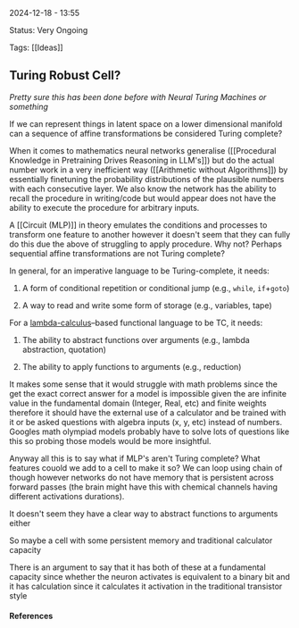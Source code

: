 2024-12-18 - 13:55

Status: Very Ongoing

Tags: [[Ideas]]

## **Turing Robust Cell?**

*Pretty sure this has been done before with Neural Turing Machines or something*

If we can represent things in latent space on a lower dimensional manifold can a sequence of affine transformations be considered Turing complete?

When it comes to mathematics neural networks generalise ([[Procedural Knowledge in Pretraining Drives Reasoning in LLM's]]) but do the actual number work in a very inefficient way ([[Arithmetic without Algorithms]]) by essentially finetuning the probability distributions of the plausible numbers with each consecutive layer. We also know the network has the ability to recall the procedure in writing/code but would appear does not have the ability to execute the procedure for arbitrary inputs.

A [[Circuit (MLP)]] in theory emulates the conditions and processes to transform one feature to another however it doesn't seem that they can fully do this due the above of struggling to apply procedure. Why not? Perhaps sequential affine transformations are not Turing complete?

In general, for an imperative language to be Turing-complete, it needs:

1. A form of conditional repetition or conditional jump (e.g., `while`, `if`+`goto`)
    
2. A way to read and write some form of storage (e.g., variables, tape)
    

For a [lambda-calculus](http://en.wikipedia.org/wiki/Lambda_calculus)–based functional language to be TC, it needs:

1. The ability to abstract functions over arguments (e.g., lambda abstraction, quotation)
    
2. The ability to apply functions to arguments (e.g., reduction)

It makes some sense that it would struggle with math problems since the get the exact correct answer for a model is impossible given the are infinite value in the fundamental domain (Integer, Real, etc) and finite weights therefore it should have the external use of a calculator and be trained with it or be asked questions with algebra inputs (x, y, etc) instead of numbers.
Googles math olympiad models probably have to solve lots of questions like this so probing those models would be more insightful.

Anyway all this is to say what if MLP's aren't Turing complete? What features couold we add to a cell to make it so? We can loop using chain of though however networks do not have memory that is persistent across forward passes (the brain might have this with chemical channels having different activations durations).

It doesn't seem they have a clear way to abstract functions to arguments either

So maybe a cell with some persistent memory and traditional calculator capacity

There is an argument to say that it has both of these at a fundamental capacity since whether the neuron activates is equivalent to a binary bit and it has calculation since it calculates it activation in the traditional transistor style

#### **References**
